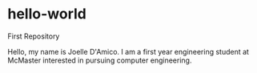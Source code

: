 # hello-world
First Repository

Hello, my name is Joelle D'Amico. I am a first year engineering student at McMaster interested in pursuing computer engineering. 
